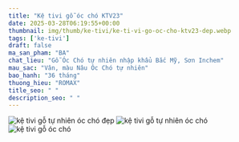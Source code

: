 ```yaml
---
title: "Kệ tivi gỗ óc chó KTV23"
date: 2025-03-28T06:19:55+00:00
thumbnail: img/thumb/ke-tivi/ke-ti-vi-go-oc-cho-ktv23-dep.webp
tags: ['ke-tivi']
draft: false
ma_san_pham: "BA"
chat_lieu: "Gỗ Óc Chó tự nhiên nhập khẩu Bắc Mỹ, Sơn Inchem"
mau_sac: "Vân, màu Nâu Óc Chó tự nhiên"
bao_hanh: "36 tháng"
thuong_hieu: "ROMAX"
title_seo: " "
description_seo: " "
---
```

![kệ tivi gỗ tự nhiên óc chó đẹp](/img/ke-tivi/ktv23/ke-ti-vi-go-oc-cho-ktv23-1.webp)
![kệ tivi gỗ tự nhiên óc chó](/img/ke-tivi/ktv23/ke-ti-vi-go-oc-cho-ktv23-2.webp)
![kệ tivi gỗ óc chó](/img/ke-tivi/ktv23/ke-ti-vi-go-oc-cho-ktv23-3.webp)